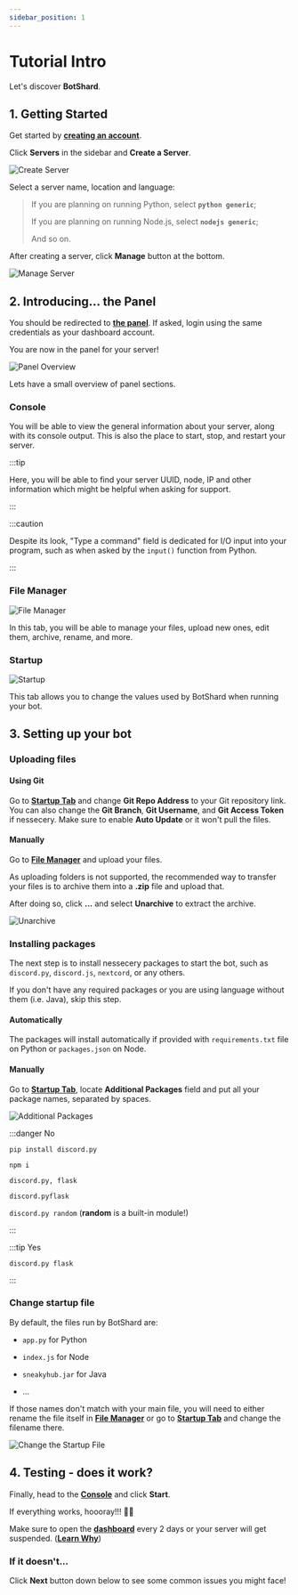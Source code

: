 ```yaml
---
sidebar_position: 1
---
```


# Tutorial Intro

Let's discover **BotShard**.

## 1. Getting Started

Get started by **[creating an account](https://dashboard.botshard.com/)**.

Click **Servers** in the sidebar and **Create a Server**.

![Create Server](/img/dashboard_create.png)

Select a server name, location and language:

> If you are planning on running Python, select **`python generic`**;
>
> If you are planning on running Node.js, select **`nodejs generic`**;
>
> And so on.

After creating a server, click **Manage** button at the bottom.

![Manage Server](/img/dashboard_manage.png)

## 2. Introducing... the Panel

You should be redirected to **[the panel](https://panel.botshard.com/)**. If asked, login using the same credentials as your dashboard account.

You are now in the panel for your server!

![Panel Overview](/img/panel_console.png)

Lets have a small overview of panel sections.


### Console

You will be able to view the general information about your server, along with its console output. This is also the place to start, stop, and restart your server.

:::tip

Here, you will be able to find your server UUID, node, IP and other information which might be helpful when asking for support.

:::

:::caution

Despite its look, "Type a command" field is dedicated for I/O input into your program, such as when asked by the `input()` function from Python.

:::


### File Manager

![File Manager](/img/panel_file_manager.png)

In this tab, you will be able to manage your files, upload new ones, edit them, archive, rename, and more.


### Startup

![Startup](/img/panel_startup.png)

This tab allows you to change the values used by BotShard when running your bot.


## 3. Setting up your bot

### Uploading files

#### Using Git

Go to **[Startup Tab](#startup)** and change **Git Repo Address** to your Git repository link. You can also change the **Git Branch**, **Git Username**, and **Git Access Token** if nessecery. Make sure to enable **Auto Update** or it won't pull the files.

#### Manually

Go to **[File Manager](#file-manager)** and upload your files.

As uploading folders is not supported, the recommended way to transfer your files is to archive them into a **.zip** file and upload that.

After doing so, click **...** and select **Unarchive** to extract the archive.

![Unarchive](/img/panel_file_options.png)


### Installing packages

The next step is to install nessecery packages to start the bot, such as `discord.py`, `discord.js`, `nextcord`, or any others.

If you don't have any required packages or you are using language without them (i.e. Java), skip this step.

#### Automatically

The packages will install automatically if provided with `requirements.txt` file on Python or `packages.json` on Node.

#### Manually

Go to **[Startup Tab](#startup)**, locate **Additional Packages** field and put all your package names, separated by spaces.

![Additional Packages](/img/panel_additional_packages.png)

:::danger No

`pip install discord.py`

`npm i`

`discord.py, flask`

`discord.pyflask`

`discord.py random` (**random** is a built-in module!)

:::

:::tip Yes

`discord.py flask`

:::


### Change startup file

By default, the files run by BotShard are:

- `app.py` for Python

- `index.js` for Node

- `sneakyhub.jar` for Java

- ...

If those names don't match with your main file, you will need to either rename the file itself in **[File Manager](#file-manager)** or go to **[Startup Tab](#startup)** and change the filename there.

![Change the Startup File](/img/panel_app_py_file.png)


## 4. Testing - does it work?

Finally, head to the **[Console](#console)** and click **Start**.

If everything works, hoooray!!! 🥳🥳

Make sure to open the **[dashboard](https://dashboard.botshard.com/)** every 2 days or your server will get suspended. (**[Learn Why](common-issues/suspended)**)


### If it doesn't...

Click **Next** button down below to see some common issues you might face!

